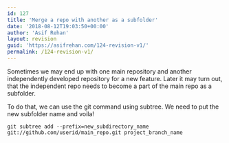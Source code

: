 ```yaml
---
id: 127
title: 'Merge a repo with another as a subfolder'
date: '2018-08-12T19:03:50+00:00'
author: 'Asif Rehan'
layout: revision
guid: 'https://asifrehan.com/124-revision-v1/'
permalink: /124-revision-v1/
---
```


Sometimes we may end up with one main repository and another independently developed repository for a new feature. Later it may turn out, that the independent repo needs to become a part of the main repo as a subfolder.

To do that, we can use the git command using subtree. We need to put the new subfolder name and voila!

```
git subtree add --prefix=new_subdirectory_name git://github.com/userid/main_repo.git project_branch_name
```